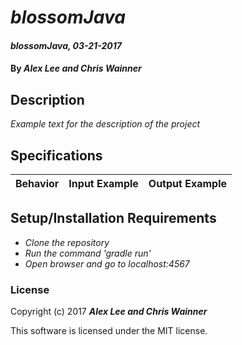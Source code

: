 # _blossomJava_

#### _blossomJava, 03-21-2017_

#### By _**Alex Lee and Chris Wainner**_

## Description
_Example text for the description of the project_


## Specifications

| Behavior                   | Input Example     | Output Example    |
| -------------------------- | -----------------:| -----------------:|



## Setup/Installation Requirements

* _Clone the repository_
* _Run the command 'gradle run'_
* _Open browser and go to localhost:4567_


### License

Copyright (c) 2017 **_Alex Lee and Chris Wainner_**

This software is licensed under the MIT license.
